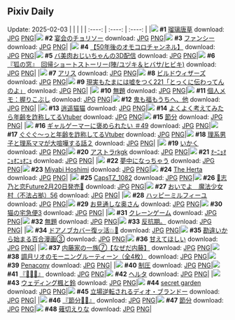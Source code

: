 ## Pixiv Daily
Update: 2025-02-03
|      |      |      |
| :----: | :----: | :----: |
|![](https://pixiv.microyu.workers.dev/c/240x480/img-master/img/2025/02/01/00/47/39/126764728_p0_master1200.jpg) **#1** [瑠璃唐草](https://www.pixiv.net/artworks/126764728) download: [JPG](https://pixiv.microyu.workers.dev/img-original/img/2025/02/01/00/47/39/126764728_p0.jpg) [PNG](https://pixiv.microyu.workers.dev/img-original/img/2025/02/01/00/47/39/126764728_p0.png)|![](https://pixiv.microyu.workers.dev/c/240x480/img-master/img/2025/02/01/07/30/02/126771268_p0_master1200.jpg) **#2** [宴会のチョリソー](https://www.pixiv.net/artworks/126771268) download: [JPG](https://pixiv.microyu.workers.dev/img-original/img/2025/02/01/07/30/02/126771268_p0.jpg) [PNG](https://pixiv.microyu.workers.dev/img-original/img/2025/02/01/07/30/02/126771268_p0.png)|![](https://pixiv.microyu.workers.dev/c/240x480/img-master/img/2025/02/01/03/10/35/126768035_p0_master1200.jpg) **#3** [ファンシー](https://www.pixiv.net/artworks/126768035) download: [JPG](https://pixiv.microyu.workers.dev/img-original/img/2025/02/01/03/10/35/126768035_p0.jpg) [PNG](https://pixiv.microyu.workers.dev/img-original/img/2025/02/01/03/10/35/126768035_p0.png)|
|![](https://pixiv.microyu.workers.dev/c/240x480/img-master/img/2025/02/02/18/02/26/126823629_p0_master1200.jpg) **#4** [【50年後のオモコロチャンネル】](https://www.pixiv.net/artworks/126823629) download: [JPG](https://pixiv.microyu.workers.dev/img-original/img/2025/02/02/18/02/26/126823629_p0.jpg) [PNG](https://pixiv.microyu.workers.dev/img-original/img/2025/02/02/18/02/26/126823629_p0.png)|![](https://pixiv.microyu.workers.dev/c/240x480/img-master/img/2025/02/01/00/02/58/126762749_p0_master1200.jpg) **#5** [バ美肉おじいちゃんの3D配信](https://www.pixiv.net/artworks/126762749) download: [JPG](https://pixiv.microyu.workers.dev/img-original/img/2025/02/01/00/02/58/126762749_p0.jpg) [PNG](https://pixiv.microyu.workers.dev/img-original/img/2025/02/01/00/02/58/126762749_p0.png)|![](https://pixiv.microyu.workers.dev/c/240x480/img-master/img/2025/02/02/20/05/34/126828422_p0_master1200.jpg) **#6** [『狐の窓』　回帰ショートストーリー(陣/ユヅキ＆ヒバサ/ヒビキ)](https://www.pixiv.net/artworks/126828422) download: [JPG](https://pixiv.microyu.workers.dev/img-original/img/2025/02/02/20/05/34/126828422_p0.jpg) [PNG](https://pixiv.microyu.workers.dev/img-original/img/2025/02/02/20/05/34/126828422_p0.png)|
|![](https://pixiv.microyu.workers.dev/c/240x480/img-master/img/2025/02/01/21/35/08/126792692_p0_master1200.jpg) **#7** [アリス](https://www.pixiv.net/artworks/126792692) download: [JPG](https://pixiv.microyu.workers.dev/img-original/img/2025/02/01/21/35/08/126792692_p0.jpg) [PNG](https://pixiv.microyu.workers.dev/img-original/img/2025/02/01/21/35/08/126792692_p0.png)|![](https://pixiv.microyu.workers.dev/c/240x480/img-master/img/2025/02/01/00/00/37/126762442_p0_master1200.jpg) **#8** [ビルドウィザーズ](https://www.pixiv.net/artworks/126762442) download: [JPG](https://pixiv.microyu.workers.dev/img-original/img/2025/02/01/00/00/37/126762442_p0.jpg) [PNG](https://pixiv.microyu.workers.dev/img-original/img/2025/02/01/00/00/37/126762442_p0.png)|![](https://pixiv.microyu.workers.dev/c/240x480/img-master/img/2025/02/02/18/00/30/126823467_p0_master1200.jpg) **#9** [現実もたまには嘘をつく221「とっくに伝わってんのよ」](https://www.pixiv.net/artworks/126823467) download: [JPG](https://pixiv.microyu.workers.dev/img-original/img/2025/02/02/18/00/30/126823467_p0.jpg) [PNG](https://pixiv.microyu.workers.dev/img-original/img/2025/02/02/18/00/30/126823467_p0.png)|
|![](https://pixiv.microyu.workers.dev/c/240x480/img-master/img/2025/02/02/18/10/03/126823911_p0_master1200.jpg) **#10** [無題](https://www.pixiv.net/artworks/126823911) download: [JPG](https://pixiv.microyu.workers.dev/img-original/img/2025/02/02/18/10/03/126823911_p0.jpg) [PNG](https://pixiv.microyu.workers.dev/img-original/img/2025/02/02/18/10/03/126823911_p0.png)|![](https://pixiv.microyu.workers.dev/c/240x480/img-master/img/2025/02/01/06/00/10/126770066_p0_master1200.jpg) **#11** [個人メモ：握りこぶし](https://www.pixiv.net/artworks/126770066) download: [JPG](https://pixiv.microyu.workers.dev/img-original/img/2025/02/01/06/00/10/126770066_p0.jpg) [PNG](https://pixiv.microyu.workers.dev/img-original/img/2025/02/01/06/00/10/126770066_p0.png)|![](https://pixiv.microyu.workers.dev/c/240x480/img-master/img/2025/02/02/21/35/09/126832379_p0_master1200.jpg) **#12** [鬼も福もうちへ、他](https://www.pixiv.net/artworks/126832379) download: [JPG](https://pixiv.microyu.workers.dev/img-original/img/2025/02/02/21/35/09/126832379_p0.jpg) [PNG](https://pixiv.microyu.workers.dev/img-original/img/2025/02/02/21/35/09/126832379_p0.png)|
|![](https://pixiv.microyu.workers.dev/c/240x480/img-master/img/2025/02/02/12/08/10/126796443_p0_master1200.jpg) **#13** [逍遥猫猫](https://www.pixiv.net/artworks/126796443) download: [JPG](https://pixiv.microyu.workers.dev/img-original/img/2025/02/02/12/08/10/126796443_p0.jpg) [PNG](https://pixiv.microyu.workers.dev/img-original/img/2025/02/02/12/08/10/126796443_p0.png)|![](https://pixiv.microyu.workers.dev/c/240x480/img-master/img/2025/02/01/21/06/20/126791645_p0_master1200.jpg) **#14** [よくよく考えてみたら年齢を詐称してるVtuber](https://www.pixiv.net/artworks/126791645) download: [JPG](https://pixiv.microyu.workers.dev/img-original/img/2025/02/01/21/06/20/126791645_p0.jpg) [PNG](https://pixiv.microyu.workers.dev/img-original/img/2025/02/01/21/06/20/126791645_p0.png)|![](https://pixiv.microyu.workers.dev/c/240x480/img-master/img/2025/02/02/20/30/05/126829449_p0_master1200.jpg) **#15** [節分](https://www.pixiv.net/artworks/126829449) download: [JPG](https://pixiv.microyu.workers.dev/img-original/img/2025/02/02/20/30/05/126829449_p0.jpg) [PNG](https://pixiv.microyu.workers.dev/img-original/img/2025/02/02/20/30/05/126829449_p0.png)|
|![](https://pixiv.microyu.workers.dev/c/240x480/img-master/img/2025/02/01/12/13/00/126776729_p0_master1200.jpg) **#16** [ギャルゲーマーに褒められたい ＃49](https://www.pixiv.net/artworks/126776729) download: [JPG](https://pixiv.microyu.workers.dev/img-original/img/2025/02/01/12/13/00/126776729_p0.jpg) [PNG](https://pixiv.microyu.workers.dev/img-original/img/2025/02/01/12/13/00/126776729_p0.png)|![](https://pixiv.microyu.workers.dev/c/240x480/img-master/img/2025/02/02/21/30/15/126832153_p0_master1200.jpg) **#17** [ぐぐぐ～っと年齢を詐称してるVtuber](https://www.pixiv.net/artworks/126832153) download: [JPG](https://pixiv.microyu.workers.dev/img-original/img/2025/02/02/21/30/15/126832153_p0.jpg) [PNG](https://pixiv.microyu.workers.dev/img-original/img/2025/02/02/21/30/15/126832153_p0.png)|![](https://pixiv.microyu.workers.dev/c/240x480/img-master/img/2025/02/01/18/27/21/126786118_p0_master1200.jpg) **#18** [理系男子と理系ママが大喧嘩する話２](https://www.pixiv.net/artworks/126786118) download: [JPG](https://pixiv.microyu.workers.dev/img-original/img/2025/02/01/18/27/21/126786118_p0.jpg) [PNG](https://pixiv.microyu.workers.dev/img-original/img/2025/02/01/18/27/21/126786118_p0.png)|
|![](https://pixiv.microyu.workers.dev/c/240x480/img-master/img/2025/02/01/00/00/25/126762389_p0_master1200.jpg) **#19** [いかく](https://www.pixiv.net/artworks/126762389) download: [JPG](https://pixiv.microyu.workers.dev/img-original/img/2025/02/01/00/00/25/126762389_p0.jpg) [PNG](https://pixiv.microyu.workers.dev/img-original/img/2025/02/01/00/00/25/126762389_p0.png)|![](https://pixiv.microyu.workers.dev/c/240x480/img-master/img/2025/02/01/00/50/17/126764822_p0_master1200.jpg) **#20** [アストラrkgk](https://www.pixiv.net/artworks/126764822) download: [JPG](https://pixiv.microyu.workers.dev/img-original/img/2025/02/01/00/50/17/126764822_p0.jpg) [PNG](https://pixiv.microyu.workers.dev/img-original/img/2025/02/01/00/50/17/126764822_p0.png)|![](https://pixiv.microyu.workers.dev/c/240x480/img-master/img/2025/02/02/20/47/13/126830170_master1200.jpg) **#21** [ｵｰﾆｮｵﾆｮｵﾆｮｵﾆｮ](https://www.pixiv.net/artworks/126830170) download: [JPG](https://pixiv.microyu.workers.dev/img-original/img/2025/02/02/20/47/13/126830170.jpg) [PNG](https://pixiv.microyu.workers.dev/img-original/img/2025/02/02/20/47/13/126830170.png)|
|![](https://pixiv.microyu.workers.dev/c/240x480/img-master/img/2025/02/01/21/10/50/126791801_p0_master1200.jpg) **#22** [夢中になっちゃう](https://www.pixiv.net/artworks/126791801) download: [JPG](https://pixiv.microyu.workers.dev/img-original/img/2025/02/01/21/10/50/126791801_p0.jpg) [PNG](https://pixiv.microyu.workers.dev/img-original/img/2025/02/01/21/10/50/126791801_p0.png)|![](https://pixiv.microyu.workers.dev/c/240x480/img-master/img/2025/02/01/14/44/05/126780227_p0_master1200.jpg) **#23** [Miyabi Hoshimi](https://www.pixiv.net/artworks/126780227) download: [JPG](https://pixiv.microyu.workers.dev/img-original/img/2025/02/01/14/44/05/126780227_p0.jpg) [PNG](https://pixiv.microyu.workers.dev/img-original/img/2025/02/01/14/44/05/126780227_p0.png)|![](https://pixiv.microyu.workers.dev/c/240x480/img-master/img/2025/02/01/15/03/43/126780699_p0_master1200.jpg) **#24** [The Herta](https://www.pixiv.net/artworks/126780699) download: [JPG](https://pixiv.microyu.workers.dev/img-original/img/2025/02/01/15/03/43/126780699_p0.jpg) [PNG](https://pixiv.microyu.workers.dev/img-original/img/2025/02/01/15/03/43/126780699_p0.png)|
|![](https://pixiv.microyu.workers.dev/c/240x480/img-master/img/2025/02/02/01/54/25/126766917_p0_master1200.jpg) **#25** [CapsTZ_1082](https://www.pixiv.net/artworks/126766917) download: [JPG](https://pixiv.microyu.workers.dev/img-original/img/2025/02/02/01/54/25/126766917_p0.jpg) [PNG](https://pixiv.microyu.workers.dev/img-original/img/2025/02/02/01/54/25/126766917_p0.png)|![](https://pixiv.microyu.workers.dev/c/240x480/img-master/img/2025/02/02/00/41/04/126800654_p0_master1200.jpg) **#26** [🩵志乃と恋Future2月20日発売🩷](https://www.pixiv.net/artworks/126800654) download: [JPG](https://pixiv.microyu.workers.dev/img-original/img/2025/02/02/00/41/04/126800654_p0.jpg) [PNG](https://pixiv.microyu.workers.dev/img-original/img/2025/02/02/00/41/04/126800654_p0.png)|![](https://pixiv.microyu.workers.dev/c/240x480/img-master/img/2025/02/01/14/55/20/126780475_p0_master1200.jpg) **#27** [おいでよ　魔法少女村（不法占拠）56](https://www.pixiv.net/artworks/126780475) download: [JPG](https://pixiv.microyu.workers.dev/img-original/img/2025/02/01/14/55/20/126780475_p0.jpg) [PNG](https://pixiv.microyu.workers.dev/img-original/img/2025/02/01/14/55/20/126780475_p0.png)|
|![](https://pixiv.microyu.workers.dev/c/240x480/img-master/img/2025/02/01/23/28/06/126797147_p0_master1200.jpg) **#28** [ハッピーミルフィーユ](https://www.pixiv.net/artworks/126797147) download: [JPG](https://pixiv.microyu.workers.dev/img-original/img/2025/02/01/23/28/06/126797147_p0.jpg) [PNG](https://pixiv.microyu.workers.dev/img-original/img/2025/02/01/23/28/06/126797147_p0.png)|![](https://pixiv.microyu.workers.dev/c/240x480/img-master/img/2025/02/01/00/03/45/126762817_p0_master1200.jpg) **#29** [お見通しな奥さん](https://www.pixiv.net/artworks/126762817) download: [JPG](https://pixiv.microyu.workers.dev/img-original/img/2025/02/01/00/03/45/126762817_p0.jpg) [PNG](https://pixiv.microyu.workers.dev/img-original/img/2025/02/01/00/03/45/126762817_p0.png)|![](https://pixiv.microyu.workers.dev/c/240x480/img-master/img/2025/02/01/00/30/01/126764085_p0_master1200.jpg) **#30** [猫の宅急便3](https://www.pixiv.net/artworks/126764085) download: [JPG](https://pixiv.microyu.workers.dev/img-original/img/2025/02/01/00/30/01/126764085_p0.jpg) [PNG](https://pixiv.microyu.workers.dev/img-original/img/2025/02/01/00/30/01/126764085_p0.png)|
|![](https://pixiv.microyu.workers.dev/c/240x480/img-master/img/2025/02/01/00/30/02/126764094_p0_master1200.jpg) **#31** [クレーンゲーム](https://www.pixiv.net/artworks/126764094) download: [JPG](https://pixiv.microyu.workers.dev/img-original/img/2025/02/01/00/30/02/126764094_p0.jpg) [PNG](https://pixiv.microyu.workers.dev/img-original/img/2025/02/01/00/30/02/126764094_p0.png)|![](https://pixiv.microyu.workers.dev/c/240x480/img-master/img/2025/02/02/00/02/54/126798879_p0_master1200.jpg) **#32** [無題](https://www.pixiv.net/artworks/126798879) download: [JPG](https://pixiv.microyu.workers.dev/img-original/img/2025/02/02/00/02/54/126798879_p0.jpg) [PNG](https://pixiv.microyu.workers.dev/img-original/img/2025/02/02/00/02/54/126798879_p0.png)|![](https://pixiv.microyu.workers.dev/c/240x480/img-master/img/2025/02/01/10/49/58/126774051_p0_master1200.jpg) **#33** [反抗期。](https://www.pixiv.net/artworks/126774051) download: [JPG](https://pixiv.microyu.workers.dev/img-original/img/2025/02/01/10/49/58/126774051_p0.jpg) [PNG](https://pixiv.microyu.workers.dev/img-original/img/2025/02/01/10/49/58/126774051_p0.png)|
|![](https://pixiv.microyu.workers.dev/c/240x480/img-master/img/2025/02/02/00/00/20/126798446_p0_master1200.jpg) **#34** [ドアノブカバー復ッ活💥🚪](https://www.pixiv.net/artworks/126798446) download: [JPG](https://pixiv.microyu.workers.dev/img-original/img/2025/02/02/00/00/20/126798446_p0.jpg) [PNG](https://pixiv.microyu.workers.dev/img-original/img/2025/02/02/00/00/20/126798446_p0.png)|![](https://pixiv.microyu.workers.dev/c/240x480/img-master/img/2025/02/01/10/00/59/126773822_p0_master1200.jpg) **#35** [勘違いから始まる百合漫画③](https://www.pixiv.net/artworks/126773822) download: [JPG](https://pixiv.microyu.workers.dev/img-original/img/2025/02/01/10/00/59/126773822_p0.jpg) [PNG](https://pixiv.microyu.workers.dev/img-original/img/2025/02/01/10/00/59/126773822_p0.png)|![](https://pixiv.microyu.workers.dev/c/240x480/img-master/img/2025/02/02/20/37/57/126829776_p0_master1200.jpg) **#36** [甘えてほしい](https://www.pixiv.net/artworks/126829776) download: [JPG](https://pixiv.microyu.workers.dev/img-original/img/2025/02/02/20/37/57/126829776_p0.jpg) [PNG](https://pixiv.microyu.workers.dev/img-original/img/2025/02/02/20/37/57/126829776_p0.png)|
|![](https://pixiv.microyu.workers.dev/c/240x480/img-master/img/2025/02/02/16/11/19/126819938_p0_master1200.jpg) **#37** [内藤家の一族⑦【なぜだ内藤】](https://www.pixiv.net/artworks/126819938) download: [JPG](https://pixiv.microyu.workers.dev/img-original/img/2025/02/02/16/11/19/126819938_p0.jpg) [PNG](https://pixiv.microyu.workers.dev/img-original/img/2025/02/02/16/11/19/126819938_p0.png)|![](https://pixiv.microyu.workers.dev/c/240x480/img-master/img/2025/02/01/08/00/06/126771738_p0_master1200.jpg) **#38** [調月リオのモーニングルーティーン（全4枚）](https://www.pixiv.net/artworks/126771738) download: [JPG](https://pixiv.microyu.workers.dev/img-original/img/2025/02/01/08/00/06/126771738_p0.jpg) [PNG](https://pixiv.microyu.workers.dev/img-original/img/2025/02/01/08/00/06/126771738_p0.png)|![](https://pixiv.microyu.workers.dev/c/240x480/img-master/img/2025/02/01/12/12/37/126776719_p0_master1200.jpg) **#39** [Penacony](https://www.pixiv.net/artworks/126776719) download: [JPG](https://pixiv.microyu.workers.dev/img-original/img/2025/02/01/12/12/37/126776719_p0.jpg) [PNG](https://pixiv.microyu.workers.dev/img-original/img/2025/02/01/12/12/37/126776719_p0.png)|
|![](https://pixiv.microyu.workers.dev/c/240x480/img-master/img/2025/02/02/18/00/14/126823414_p0_master1200.jpg) **#40** [制圧](https://www.pixiv.net/artworks/126823414) download: [JPG](https://pixiv.microyu.workers.dev/img-original/img/2025/02/02/18/00/14/126823414_p0.jpg) [PNG](https://pixiv.microyu.workers.dev/img-original/img/2025/02/02/18/00/14/126823414_p0.png)|![](https://pixiv.microyu.workers.dev/c/240x480/img-master/img/2025/02/02/11/09/26/126812012_p0_master1200.jpg) **#41** [『🫶💕✨』](https://www.pixiv.net/artworks/126812012) download: [JPG](https://pixiv.microyu.workers.dev/img-original/img/2025/02/02/11/09/26/126812012_p0.jpg) [PNG](https://pixiv.microyu.workers.dev/img-original/img/2025/02/02/11/09/26/126812012_p0.png)|![](https://pixiv.microyu.workers.dev/c/240x480/img-master/img/2025/02/01/01/42/55/126766309_p0_master1200.jpg) **#42** [ヘルタ](https://www.pixiv.net/artworks/126766309) download: [JPG](https://pixiv.microyu.workers.dev/img-original/img/2025/02/01/01/42/55/126766309_p0.jpg) [PNG](https://pixiv.microyu.workers.dev/img-original/img/2025/02/01/01/42/55/126766309_p0.png)|
|![](https://pixiv.microyu.workers.dev/c/240x480/img-master/img/2025/02/01/15/37/58/126781464_p0_master1200.jpg) **#43** [ウェディング楓と鈴](https://www.pixiv.net/artworks/126781464) download: [JPG](https://pixiv.microyu.workers.dev/img-original/img/2025/02/01/15/37/58/126781464_p0.jpg) [PNG](https://pixiv.microyu.workers.dev/img-original/img/2025/02/01/15/37/58/126781464_p0.png)|![](https://pixiv.microyu.workers.dev/c/240x480/img-master/img/2025/02/02/19/45/17/126827405_p0_master1200.jpg) **#44** [secret garden](https://www.pixiv.net/artworks/126827405) download: [JPG](https://pixiv.microyu.workers.dev/img-original/img/2025/02/02/19/45/17/126827405_p0.jpg) [PNG](https://pixiv.microyu.workers.dev/img-original/img/2025/02/02/19/45/17/126827405_p0.png)|![](https://pixiv.microyu.workers.dev/c/240x480/img-master/img/2025/02/01/19/09/27/126787477_p0_master1200.jpg) **#45** [立場逆転されるディオ・ブランドー](https://www.pixiv.net/artworks/126787477) download: [JPG](https://pixiv.microyu.workers.dev/img-original/img/2025/02/01/19/09/27/126787477_p0.jpg) [PNG](https://pixiv.microyu.workers.dev/img-original/img/2025/02/01/19/09/27/126787477_p0.png)|
|![](https://pixiv.microyu.workers.dev/c/240x480/img-master/img/2025/02/02/11/10/20/126812033_p0_master1200.jpg) **#46** [『節分👹✨』](https://www.pixiv.net/artworks/126812033) download: [JPG](https://pixiv.microyu.workers.dev/img-original/img/2025/02/02/11/10/20/126812033_p0.jpg) [PNG](https://pixiv.microyu.workers.dev/img-original/img/2025/02/02/11/10/20/126812033_p0.png)|![](https://pixiv.microyu.workers.dev/c/240x480/img-master/img/2025/02/02/07/41/02/126808028_p0_master1200.jpg) **#47** [節分](https://www.pixiv.net/artworks/126808028) download: [JPG](https://pixiv.microyu.workers.dev/img-original/img/2025/02/02/07/41/02/126808028_p0.jpg) [PNG](https://pixiv.microyu.workers.dev/img-original/img/2025/02/02/07/41/02/126808028_p0.png)|![](https://pixiv.microyu.workers.dev/c/240x480/img-master/img/2025/02/01/00/00/30/126762412_p0_master1200.jpg) **#48** [薙切えりな](https://www.pixiv.net/artworks/126762412) download: [JPG](https://pixiv.microyu.workers.dev/img-original/img/2025/02/01/00/00/30/126762412_p0.jpg) [PNG](https://pixiv.microyu.workers.dev/img-original/img/2025/02/01/00/00/30/126762412_p0.png)|
